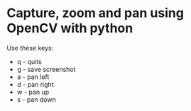 # Capture, zoom and pan using OpenCV with python

Use these keys:

- q - quits
- g - save screenshot
- a - pan left
- d - pan right
- w - pan up
- s - pan down
